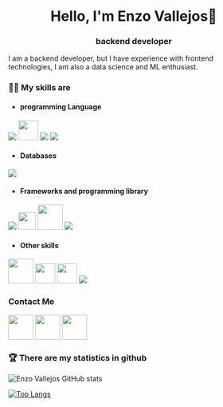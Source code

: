 <h1 align="center">Hello, I'm Enzo Vallejos👋</h1>
<h3 align="center">backend developer</h3>

I am a backend developer, but I have experience with frontend technologies, I am also a data science and ML enthusiast.

### 👨‍💻 My skills are
- <h4>programming Language</h4>

<a><img src="https://img.icons8.com/color/48/000000/javascript.png"/></a>
<a><img height=40px src="https://upload.wikimedia.org/wikipedia/commons/thumb/c/c3/Python-logo-notext.svg/768px-Python-logo-notext.svg.png"/></a>
<a><img src="https://img.icons8.com/color/48/000000/html-5.png"/></a>
<a><img src="https://img.icons8.com/color/48/000000/css3.png"/></a>

- <h4>Databases</h4>

<a><img src="https://img.icons8.com/color/48/000000/mongodb.png"/></a>

- <h4>Frameworks and programming library</h4>

<a><img src="https://img.icons8.com/color/48/000000/nodejs.png"/></a>
<a><img height= 35px src="https://upload.wikimedia.org/wikipedia/commons/thumb/9/95/Vue.js_Logo_2.svg/1184px-Vue.js_Logo_2.svg.png"/></a>
<a><img height=50px src="https://www.vectorlogo.zone/logos/djangoproject/djangoproject-ar21.svg"></a> 
<a><img src="https://img.icons8.com/color/48/000000/bootstrap.png"/></a>

- <h4>Other skills</h4>

<a><img height=50px src="https://github.githubassets.com/images/modules/logos_page/GitHub-Mark.png"/></a>
<a><img height=40px src="https://upload.wikimedia.org/wikipedia/commons/thumb/1/18/GitLab_Logo.svg/1200px-GitLab_Logo.svg.png"/></a>
<a><img height=40px src="https://git-scm.com/images/logos/downloads/Git-Icon-1788C.png"/></a>
<a><img src="https://img.icons8.com/color/48/000000/docker.png"/></a>

### Contact Me

<a><img height=50px src="https://www.flaticon.es/svg/static/icons/svg/124/124011.svg"/></a>
<a><img height=50px src="https://www.flaticon.es/svg/static/icons/svg/124/124021.svg"/></a>
<a><img height=50px src="https://image.flaticon.com/icons/png/512/281/281769.png"/></a>

### 🏆 There are my statistics in github

![Enzo Vallejos GitHub stats](https://github-readme-stats.vercel.app/api?username=EnzoVallejos&&show_icons=true)

[![Top Langs](https://github-readme-stats.vercel.app/api/top-langs/?username=EnzoVallejos&layout=compact)](https://github.com/EnzoVallejos/github-readme-stats)
